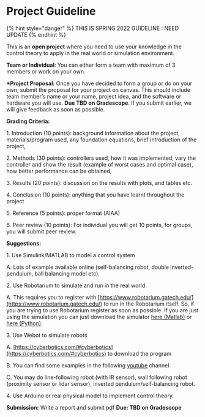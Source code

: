 # Project Guideline

{% hint style="danger" %}
THIS IS SPRING 2022 GUIDELINE : NEED UPDATE
{% endhint %}

This is an **open project** where you need to use your knowledge in the control theory to apply in the real world or simulation environment.

&#x20;

**Team or Individual**: You can either form a team with maximum of 3 members or work on your own.

&#x20;

**\*Project Proposal:** Once you have decided to form a group or do on your own, submit the proposal for your project on canvas. This should include team member’s name or your name, project idea, and the software or hardware you will use. **Due TBD on Gradescope**. If you submit earlier, we will give feedback as soon as possible.

&#x20;

**Grading Criteria:**

1\.      Introduction (10 points): background information about the project, materials/program used, any foundation equations, brief introduction of the project,

2\.      Methods (30 points): controllers used, how it was implemented, vary the controller and show the result (example of worst cases and optimal case), how better performance can be obtained,

3\.      Results (20 points): discussion on the results with plots, and tables etc.

4\.      Conclusion (10 points): anything that you have learnt throughout the project

5\.      Reference (5 points): proper format (AIAA)

6\.      Peer review (10 points): For individual you will get 10 points, for groups, you will submit peer review.

&#x20;

**Suggestions:**

1\.      Use Simulink/MATLAB to model a control system

A.      Lots of example available online (self-balancing robot, double inverted-pendulum, ball balancing model etc).

2\.      Use Robotarium to simulate and run in the real world

A.      This requires you to register with [https://www.robotarium.gatech.edu/](https://www.robotarium.gatech.edu/) to run in the Robotarium itself. So, if you are trying to use Robotarium register as soon as possible. If you are just using the simulation you can just download the simulator  [here (Matlab)](https://github.com/robotarium/robotarium-matlab-simulator) or [here (Python)](https://github.com/robotarium/robotarium\_python\_simulator).

3\.      Use Webot to simulate robots

A.      [https://cyberbotics.com/#cyberbotics](https://cyberbotics.com/#cyberbotics) to download the program

B.      You can find some examples in the following [youtube](https://www.youtube.com/channel/UC079LdtMagG9FEY6Sddgq5A) channel

C.      You may do line-following robot (with IR sensor), wall following robot (proximity sensor or lidar sensor), inverted pendulum/self-balancing robot.

4\.      Use Arduino or real physical model to implement control theory.&#x20;

&#x20;

**Submission:** Write a report and submit pdf **Due: TBD on Gradescope**
